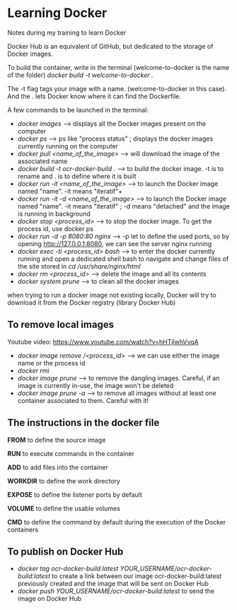 # Learning Docker
Notes during my training to learn Docker

Docker Hub is an equivalent of GitHub, but dedicated to the storage of Docker images.

To build the container, write in the terminal (welcome-to-docker is the name of the folder)
*docker build -t welcome-to-docker .*

The -t flag tags your image with a name. (welcome-to-docker in this case). And the . lets Docker know where it can find the Dockerfile.

A few commands to be launched in the terminal:

+ *docker images* --> displays all the Docker images present on the computer
+ *docker ps* --> ps like "process status" ; displays the docker images currently running on the computer
+ *docker pull <name_of_the_image>* --> will download the image of the associated name
+ *docker build -t ocr-docker-build .* --> to build the docker image. -t is to rename and . is to define where it is built
+ *docker run -it <name_of_the_image>* --> to launch the Docker image named "name". -it means "iteratif"+ 
+ *docker run -it -d <name_of_the_image>* --> to launch the Docker image named "name". -it means "iteratif" ; -d means "detached" and the image is running in background 
+ *docker stop <process_id>* --> to stop the docker image. To get the process id, use docker ps
+ *docker run -d -p 8080:80 nginx* --> -p let to define the used ports, so by opening http://127.0.0.1:8080, we can see the server nginx running
+ *docker exec -ti <process_id> bash* --> to enter the docker currently running and open a dedicated shell bash to navigate and change files of the site stored in *cd /usr/share/nginx/html*
+ *docker rm <process_id>* --> delete the image and all its contents
+ *docker system prune* --> to clean all the docker images

when trying to run a docker image not existing locally, Docker will try to download it from the Docker registry (library Docker Hub)

## To remove local images 
Youtube video: https://www.youtube.com/watch?v=hHTjlwhVvqA
+ *docker image remove <name>/<process_id>* --> we can use either the image name or the process id
+ *docker rmi <name>*
+ *docker image prune* --> to remove the dangling images. Careful, if an image is currently in-use, the image won't be deleted
+ *docker image prune -a* --> to remove all images without at least one container associated to them. Careful with it!

## The instructions in the docker file

**FROM** to define the source image

**RUN** to execute commands in the container

**ADD** to add files into the container

**WORKDIR** to define the work directory

**EXPOSE** to define the listener ports by default

**VOLUME** to define the usable volumes

**CMD** to define the command by default during the execution of the Docker containers

## To publish on Docker Hub

+ *docker tag ocr-docker-build:latest YOUR_USERNAME/ocr-docker-build:latest* to create a link between our image ocr-docker-build:latest previously created and the image that will be sent on Docker Hub
+ *docker push YOUR_USERNAME/ocr-docker-build:latest* to send the image on Docker Hub
